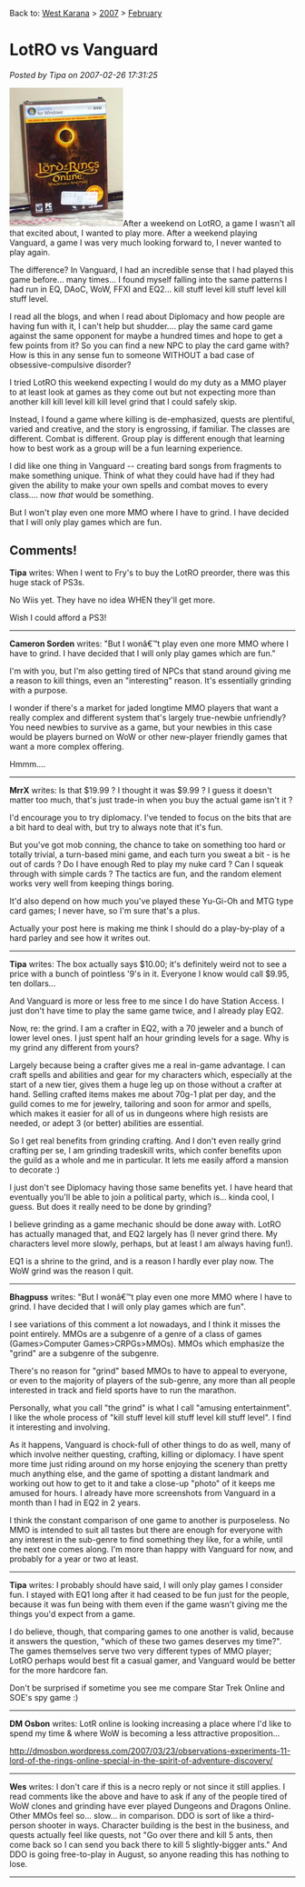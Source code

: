 Back to: [West Karana](/posts/westkarana.md) > [2007](/posts/2007/westkarana.md) > [February](./westkarana.md)
# LotRO vs Vanguard

*Posted by Tipa on 2007-02-26 17:31:25*

![lotr-box.jpg](../../../uploads/2007/02/lotr-box.jpg)After a weekend on LotRO, a game I wasn't all that excited about, I wanted to play more. After a weekend playing Vanguard, a game I was very much looking forward to, I never wanted to play again.

The difference? In Vanguard, I had an incredible sense that I had played this game before... many times... I found myself falling into the same patterns I had run in EQ, DAoC, WoW, FFXI and EQ2... kill stuff level kill stuff level kill stuff level.

I read all the blogs, and when I read about Diplomacy and how people are having fun with it, I can't help but shudder.... play the same card game against the same opponent for maybe a hundred times and hope to get a few points from it? So you can find a new NPC to play the card game with? How is this in any sense fun to someone WITHOUT a bad case of obsessive-compulsive disorder?

I tried LotRO this weekend expecting I would do my duty as a MMO player to at least look at games as they come out but not expecting more than another kill kill level kill kill level grind that I could safely skip.

Instead, I found a game where killing is de-emphasized, quests are plentiful, varied and creative, and the story is engrossing, if familiar. The classes are different. Combat is different. Group play is different enough that learning how to best work as a group will be a fun learning experience.

I did like one thing in Vanguard -- creating bard songs from fragments to make something unique. Think of what they could have had if they had given the ability to make your own spells and combat moves to every class.... now *that* would be something.

But I won't play even one more MMO where I have to grind. I have decided that I will only play games which are fun.
## Comments!

**Tipa** writes: When I went to Fry's to buy the LotRO preorder, there was this huge stack of PS3s.

No Wiis yet. They have no idea WHEN they'll get more.

Wish I could afford a PS3!

---

**Cameron Sorden** writes: "But I wonâ€™t play even one more MMO where I have to grind. I have decided that I will only play games which are fun."

I'm with you, but I'm also getting tired of NPCs that stand around giving me a reason to kill things, even an "interesting" reason. It's essentially grinding with a purpose.

I wonder if there's a market for jaded longtime MMO players that want a really complex and different system that's largely true-newbie unfriendly? You need newbies to survive as a game, but your newbies in this case would be players burned on WoW or other new-player friendly games that want a more complex offering.

Hmmm....

---

**MrrX** writes: Is that $19.99 ? I thought it was $9.99 ? I guess it doesn't matter too much, that's just trade-in when you buy the actual game isn't it ?

I'd encourage you to try diplomacy. I've tended to focus on the bits that are a bit hard to deal with, but try to always note that it's fun.

But you've got mob conning, the chance to take on something too hard or totally trivial, a turn-based mini game, and each turn you sweat a bit - is he out of cards ? Do I have enough Red to play my nuke card ? Can I squeak through with simple cards ? The tactics are fun, and the random element works very well from keeping things boring.

It'd also depend on how much you've played these Yu-Gi-Oh and MTG type card games; I never have, so I'm sure that's a plus.

Actually your post here is making me think I should do a play-by-play of a hard parley and see how it writes out.

---

**Tipa** writes: The box actually says $10.00; it's definitely weird not to see a price with a bunch of pointless '9's in it. Everyone I know would call $9.95, ten dollars...

And Vanguard is more or less free to me since I do have Station Access. I just don't have time to play the same game twice, and I already play EQ2.

Now, re: the grind. I am a crafter in EQ2, with a 70 jeweler and a bunch of lower level ones. I just spent half an hour grinding levels for a sage. Why is my grind any different from yours?

Largely because being a crafter gives me a real in-game advantage. I can craft spells and abilities and gear for my characters which, especially at the start of a new tier, gives them a huge leg up on those without a crafter at hand. Selling crafted items makes me about 70g-1 plat per day, and the guild comes to me for jewelry, tailoring and soon for armor and spells, which makes it easier for all of us in dungeons where high resists are needed, or adept 3 (or better) abilities are essential.

So I get real benefits from grinding crafting. And I don't even really grind crafting per se, I am grinding tradeskill writs, which confer benefits upon the guild as a whole and me in particular. It lets me easily afford a mansion to decorate :)

I just don't see Diplomacy having those same benefits yet. I have heard that eventually you'll be able to join a political party, which is... kinda cool, I guess. But does it really need to be done by grinding?

I believe grinding as a game mechanic should be done away with. LotRO has actually managed that, and EQ2 largely has (I never grind there. My characters level more slowly, perhaps, but at least I am always having fun!).

EQ1 is a shrine to the grind, and is a reason I hardly ever play now. The WoW grind was the reason I quit.

---

**Bhagpuss** writes: "But I wonâ€™t play even one more MMO where I have to grind. I have decided that I will only play games which are fun".

I see variations of this comment a lot nowadays, and I think it misses the point entirely. MMOs are a subgenre of a genre of a class of games (Games>Computer Games>CRPGs>MMOs). MMOs which emphasize the "grind" are a subgenre of the subgenre.

There's no reason for "grind" based MMOs to have to appeal to everyone, or even to the majority of players of the sub-genre, any more than all people interested in track and field sports have to run the marathon.

Personally, what you call "the grind" is what I call "amusing entertainment". I like the whole process of "kill stuff level kill stuff level kill stuff level". I find it interesting and involving. 

As it happens, Vanguard is chock-full of other things to do as well, many of which involve neither questing, crafting, killing or diplomacy. I have spent more time just riding around on my horse enjoying the scenery than pretty much anything else, and the game of spotting a distant landmark and working out how to get to it and take a close-up "photo" of it keeps me amused for hours. I already have more screenshots from Vanguard in a month than I had in EQ2 in 2 years.

I think the constant comparison of one game to another is purposeless. No MMO is intended to suit all tastes but there are enough for everyone with any interest in the sub-genre to find something they like, for a while, until the next one comes along. I'm more than happy with Vanguard for now, and probably for a year or two at least.

---

**Tipa** writes: I probably should have said, I will only play games I consider fun. I stayed with EQ1 long after it had ceased to be fun just for the people, because it was fun being with them even if the game wasn't giving me the things you'd expect from a game.

I do believe, though, that comparing games to one another is valid, because it answers the question, "which of these two games deserves my time?". The games themselves serve two very different types of MMO player; LotRO perhaps would best fit a casual gamer, and Vanguard would be better for the more hardcore fan.

Don't be surprised if sometime you see me compare Star Trek Online and SOE's spy game :)

---

**DM Osbon** writes: LotR online is looking increasing a place where I'd like to spend my time & where WoW is becoming a less attractive proposition...

http://dmosbon.wordpress.com/2007/03/23/observations-experiments-11-lord-of-the-rings-online-special-in-the-spirit-of-adventure-discovery/

---

**Wes** writes: I don't care if this is a necro reply or not since it still applies. I read comments like the above and have to ask if any of the people tired of WoW clones and grinding have ever played Dungeons and Dragons Online. Other MMOs feel so... slow... in comparison. DDO is sort of like a third-person shooter in ways. Character building is the best in the business, and quests actually feel like quests, not "Go over there and kill 5 ants, then come back so I can send you back there to kill 5 slightly-bigger ants." And DDO is going free-to-play in August, so anyone reading this has nothing to lose.

---

